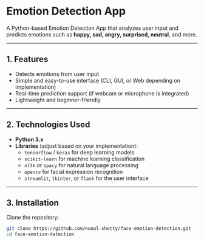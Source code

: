 # Emotion Detection App

A Python-based Emotion Detection App that analyzes user input and predicts emotions such as **happy, sad, angry, surprised, neutral**, and more.

---

## 1. Features
- Detects emotions from user input
- Simple and easy-to-use interface (CLI, GUI, or Web depending on implementation)
- Real-time prediction support (if webcam or microphone is integrated)
- Lightweight and beginner-friendly

---

## 2. Technologies Used
- **Python 3.x**
- **Libraries** (adjust based on your implementation):
  - `tensorflow` / `keras` for deep learning models
  - `scikit-learn` for machine learning classification
  - `nltk` or `spacy` for natural language processing
  - `opencv` for facial expression recognition
  - `streamlit`, `tkinter`, or `flask` for the user interface

---

## 3. Installation
Clone the repository:
```bash
git clone https://github.com/kunal-shetty/face-emotion-detection.git
cd face-emotion-detection
